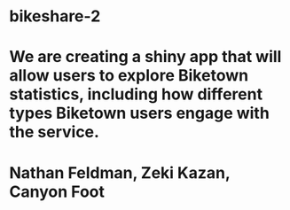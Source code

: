 # bikeshare-2
# We are creating a shiny app that will allow users to explore Biketown statistics, including how different types Biketown users engage with the service.

# Nathan Feldman, Zeki Kazan, Canyon Foot